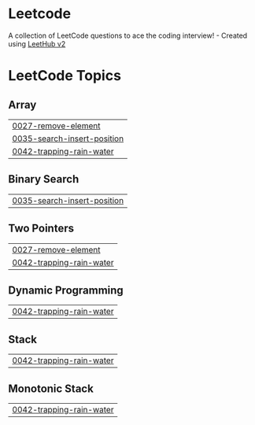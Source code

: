# Leetcode
A collection of LeetCode questions to ace the coding interview! - Created using [LeetHub v2](https://github.com/arunbhardwaj/LeetHub-2.0)

<!---LeetCode Topics Start-->
# LeetCode Topics
## Array
|  |
| ------- |
| [0027-remove-element](https://github.com/nitin-4921/Leetcode/tree/master/0027-remove-element) |
| [0035-search-insert-position](https://github.com/nitin-4921/Leetcode/tree/master/0035-search-insert-position) |
| [0042-trapping-rain-water](https://github.com/nitin-4921/Leetcode/tree/master/0042-trapping-rain-water) |
## Binary Search
|  |
| ------- |
| [0035-search-insert-position](https://github.com/nitin-4921/Leetcode/tree/master/0035-search-insert-position) |
## Two Pointers
|  |
| ------- |
| [0027-remove-element](https://github.com/nitin-4921/Leetcode/tree/master/0027-remove-element) |
| [0042-trapping-rain-water](https://github.com/nitin-4921/Leetcode/tree/master/0042-trapping-rain-water) |
## Dynamic Programming
|  |
| ------- |
| [0042-trapping-rain-water](https://github.com/nitin-4921/Leetcode/tree/master/0042-trapping-rain-water) |
## Stack
|  |
| ------- |
| [0042-trapping-rain-water](https://github.com/nitin-4921/Leetcode/tree/master/0042-trapping-rain-water) |
## Monotonic Stack
|  |
| ------- |
| [0042-trapping-rain-water](https://github.com/nitin-4921/Leetcode/tree/master/0042-trapping-rain-water) |
<!---LeetCode Topics End-->